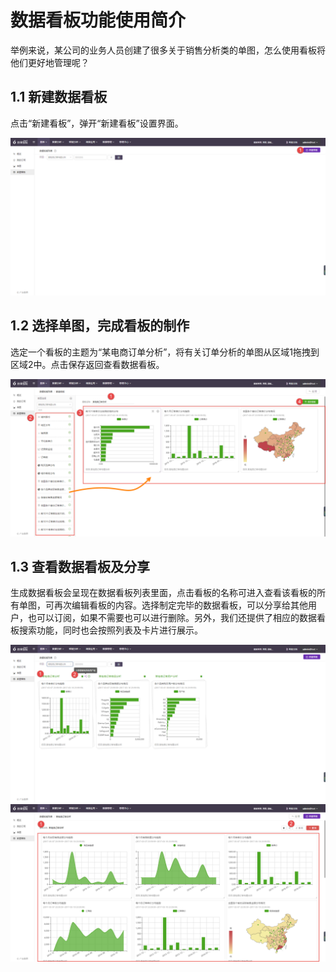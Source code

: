 # 数据看板功能使用简介
举例来说，某公司的业务人员创建了很多关于销售分析类的单图，怎么使用看板将他们更好地管理呢？


## 1.1 新建数据看板

点击“新建看板”，弹开“新建看板”设置界面。

![](/assets/board/1.png)

## 1.2 选择单图，完成看板的制作

选定一个看板的主题为“某电商订单分析”，将有关订单分析的单图从区域1拖拽到区域2中。点击保存返回查看数据看板。

![](/assets/board/2.png)

## 1.3 查看数据看板及分享

生成数据看板会呈现在数据看板列表里面，点击看板的名称可进入查看该看板的所有单图，可再次编辑看板的内容。选择制定完毕的数据看板，可以分享给其他用户，也可以订阅，如果不需要也可以进行删除。另外，我们还提供了相应的数据看板搜索功能，同时也会按照列表及卡片进行展示。

![](/assets/board/3.png)
![](/assets/board/4.png)